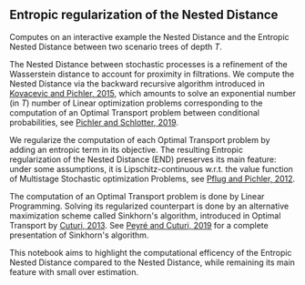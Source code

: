 ## Entropic regularization of the Nested Distance

Computes on an interactive example the Nested Distance and the Entropic Nested Distance between two scenario trees of depth $T$.

The Nested Distance between stochastic processes is a refinement of the Wasserstein distance to account for proximity in filtrations. We compute the Nested Distance via the backward recursive algorithm introduced in [Kovacevic and Pichler, 2015](https://www-user.tu-chemnitz.de/~alopi/publications/ScenarioTreesKovacevicPichler2015.pdf), which amounts to solve an exponential number (in $T$) number of Linear optimization problems corresponding to the computation of an Optimal Transport problem between conditional probabilities, see [Pichler and Schlotter, 2019](https://arxiv.org/abs/1802.03639).

We regularize the computation of each Optimal Transport problem by adding an entropic term in its objective. The resulting Entropic regularization of the Nested Distance (END) preserves its main feature: under some assumptions, it is Lipschitz-continuous w.r.t. the value function of Multistage Stochastic optimization Problems, see [Pflug and Pichler, 2012](https://doi.org/10.1137/110825054).

The computation of an Optimal Transport problem is done by Linear Programming. Solving its regularized counterpart is done by an alternative maximization scheme called Sinkhorn's algorithm, introduced in Optimal Transport by [Cuturi, 2013](https://arxiv.org/abs/1306.0895). See [Peyré and Cuturi, 2019](https://arxiv.org/abs/1803.00567) for a complete presentation of Sinkhorn's algorithm.

This notebook aims to highlight the computational efficency of the Entropic Nested Distance compared to the Nested Distance, while remaining its main feature with small over estimation.
